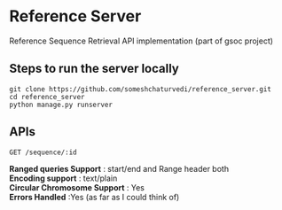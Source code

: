 # Reference Server
Reference Sequence Retrieval API implementation (part of gsoc project)

## Steps to run the server locally

```
git clone https://github.com/someshchaturvedi/reference_server.git
cd reference_server
python manage.py runserver
```
## APIs
```
GET /sequence/:id
```

**Ranged queries Support** : start/end and Range header both  
**Encoding support** : text/plain  
**Circular Chromosome Support** : Yes  
**Errors Handled** :Yes (as far as I could think of)
